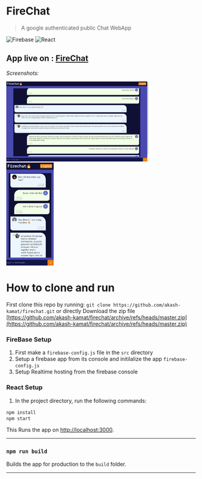 # FireChat


> A google authenticated public Chat WebApp

 

![Firebase](https://img.shields.io/badge/firebase-%23039BE5.svg?style=for-the-badge&logo=firebase)
![React](https://img.shields.io/badge/react-%2320232a.svg?style=for-the-badge&logo=react&logoColor=%2361DAFB)

## App live on : [FireChat](https://akash-kamat.github.io/firechat/)

*Screenshots:*

<img src="https://raw.githubusercontent.com/akash-kamat/firechat/master/pic2.png" width=75%>

<img src="https://raw.githubusercontent.com/akash-kamat/firechat/master/pic1.png" width=25%>


# How to clone and run

First clone this repo by running: `git clone https://github.com/akash-kamat/firechat.git`
or directly Download the zip file [https://github.com/akash-kamat/firechat/archive/refs/heads/master.zip](https://github.com/akash-kamat/firechat/archive/refs/heads/master.zip)

### FireBase Setup

1. First make a `firebase-config.js` file in the ```src``` directory
2. Setup a firebase app from its console and initilalize the app ```firebase-config.js```
3. Setup Realtime hosting from the firebase console

### React Setup

1. In the project directory, run the following commands:

```
npm install
npm start
```

This Runs the app on [http://localhost:3000](http://localhost:3000).


-------------------------------------------------------------------------


### `npm run build`

Builds the app for production to the `build` folder.

-----------------------------------------------------------------------------
